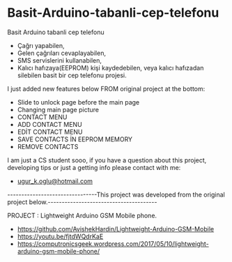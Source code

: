 # Basit-Arduino-tabanli-cep-telefonu
Basit Arduino tabanli cep telefonu


* Çağrı yapabilen, 
* Gelen çağrıları cevaplayabilen, 
* SMS servislerini kullanabilen, 
* Kalıcı hafızaya(EEPROM) kişi kaydedebilen, veya kalıcı hafızadan silebilen
basit bir cep telefonu projesi.



I just added new features below FROM original project at the bottom:

* Slide to unlock page before the main page 
* Changing main page picture
* CONTACT MENU
* ADD CONTACT MENU
* EDİT CONTACT MENU
* SAVE CONTACTS İN EEPROM MEMORY
* REMOVE CONTACTS


I am just a CS student sooo, if you have a question about this project, developing tips or just a getting info please contact with me: 
* ugur_k.oglu@hotmail.com


--------------------------------This project was developed from the original project below.---------------------------------------

PROJECT      : Lightweight Arduino GSM Mobile phone.
* https://github.com/AvishekHardin/Lightweight-Arduino-GSM-Mobile
* https://youtu.be/fjtdWQdrKaE
* https://computronicsgeek.wordpress.com/2017/05/10/lightweight-arduino-gsm-mobile-phone/
